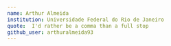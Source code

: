 ```yaml
---
name: Arthur Almeida
institution: Universidade Federal do Rio de Janeiro
quote:  I'd rather be a comma than a full stop
github_user: arthuralmeida93
---
```

